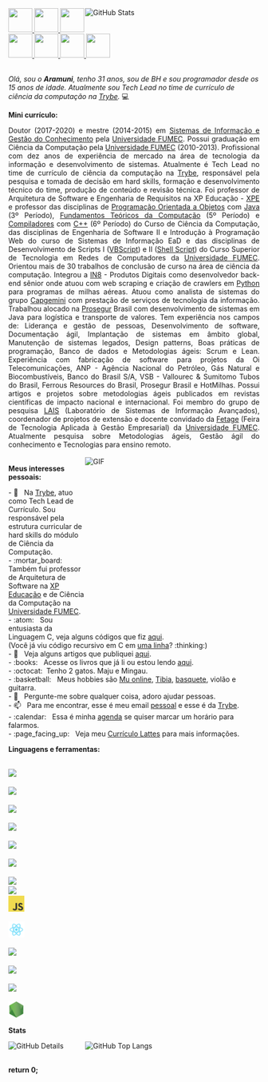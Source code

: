 <div>

<div>
<img align="right" alt="GitHub Stats" width="350px" src="http://github-profile-summary-cards.vercel.app/api/cards/stats?username=joaopauloaramuni&theme=github_dark"/>
</div>

<div>
<a href="https://github.com/joaopauloaramuni">
  <img src="https://cdn-icons-png.flaticon.com/512/25/25231.png" width="48px" height="48px">
</a>
<a href="mailto:joaopauloaramuni@gmail.com">
  <img src="https://cdn-icons-png.flaticon.com/512/95/95627.png" width="48px" height="48px">
</a>
<a href="https://wa.me/5531980402103">
  <img src="https://img.icons8.com/pastel-glyph/2x/whatsapp.png" width="48px" height="48px">
</a>
<a href="https://www.instagram.com/joaopauloaramuni/">
  <img src="https://cdn-icons-png.flaticon.com/512/1384/1384015.png" width="48px" height="48px">
</a> 
<a href="https://www.linkedin.com/in/joaopauloaramuni/">
  <img src="https://cdn-icons-png.flaticon.com/512/61/61109.png" width="48px" height="48px">
</a>
<a href="http://lattes.cnpq.br/1208427665892059">
  <img src="https://i.imgur.com/2iVxee6.png" width="48px" height="48px">
</a>
<a href="https://www.skoob.com.br/perfil/Aramuni">
  <img src="https://cdn.icon-icons.com/icons2/2622/PNG/512/brand_skoob_icon_157802.png" width="48px" height="48px">
</a>
<br />
<br />
</div>

</div>

<i>Olá, sou o <b>Aramuni</b>, tenho 31 anos, sou de BH e sou programador desde os 15 anos de idade. Atualmente sou Tech Lead no time de currículo de ciência da computação na <a href="https://www.betrybe.com/">Trybe</a>.</i> :computer:

<b>Mini currículo:</b>

<div align="justify">
Doutor (2017-2020) e mestre (2014-2015) em <a href="http://ppg.fumec.br/sigc/">Sistemas de Informação e Gestão do Conhecimento</a> pela <a href="http://www.fumec.br/">Universidade FUMEC</a>. Possui graduação em Ciência da Computação pela <a href="http://www.fumec.br/">Universidade FUMEC</a> (2010-2013). Profissional com dez anos de experiência de mercado na área de tecnologia da informação e desenvolvimento de sistemas. Atualmente é Tech Lead no time de currículo de ciência da computação na <a href="https://www.betrybe.com/">Trybe</a>, responsável pela pesquisa e tomada de decisão em hard skills, formação e desenvolvimento técnico do time, produção de conteúdo e revisão técnica. Foi professor de Arquitetura de Software e Engenharia de Requisitos na XP Educação - <a href="https://www.xpeducacao.com.br/">XPE</a> e professor das disciplinas de <a href="https://github.com/joaopauloaramuni/poo">Programação Orientada a Objetos</a> com <a href="https://github.com/joaopauloaramuni/java">Java</a> (3º Período), <a href="https://github.com/joaopauloaramuni/ftc">Fundamentos Teóricos da Computação</a> (5º Período) e <a href="https://github.com/joaopauloaramuni/compiladores">Compiladores</a> com <a href="https://github.com/joaopauloaramuni/cpp">C++</a> (6º Período) do Curso de Ciência da Computação, das disciplinas de Engenharia de Software II e Introdução à Programação Web do curso de Sistemas de Informação EaD e das disciplinas de Desenvolvimento de Scripts I (<a href="https://github.com/joaopauloaramuni/vbscript">VBScript</a>) e II (<a href="https://github.com/joaopauloaramuni/shellscript">Shell Script</a>) do Curso Superior de Tecnologia em Redes de Computadores da <a href="http://www.fumec.br/">Universidade FUMEC</a>. Orientou mais de 30 trabalhos de conclusão de curso na área de ciência da computação. Integrou a <a href="https://in8.com.br/">IN8</a> - Produtos Digitais como desenvolvedor back-end sênior onde atuou com web scraping e criação de crawlers em <a href="https://github.com/joaopauloaramuni/python">Python</a> para programas de milhas aéreas. Atuou como analista de sistemas do grupo <a href="https://www.capgemini.com/br-pt/">Capgemini</a> com prestação de serviços de tecnologia da informação. Trabalhou alocado na <a href="https://www.prosegur.com.br/">Prosegur</a> Brasil com desenvolvimento de sistemas em Java para logística e transporte de valores. Tem experiência nos campos de: Liderança e gestão de pessoas, Desenvolvimento de software, Documentação ágil, Implantação de sistemas em âmbito global, Manutenção de sistemas legados, Design patterns, Boas práticas de programação, Banco de dados e Metodologias ágeis: Scrum e Lean. Experiência com fabricação de software para projetos da Oi Telecomunicações, ANP - Agência Nacional do Petróleo, Gás Natural e Biocombustíveis, Banco do Brasil S/A, VSB - Vallourec & Sumitomo Tubos do Brasil, Ferrous Resources do Brasil, Prosegur Brasil e HotMilhas. Possui artigos e projetos sobre metodologias ágeis publicados em revistas científicas de impacto nacional e internacional. Foi membro do grupo de pesquisa <a href="http://www.fumec.br/lais/index.html">LAIS</a> (Laboratório de Sistemas de Informação Avançados), coordenador de projetos de extensão e docente convidado da <a href="http://www.fumec.br/sites/fetage/">Fetage</a> (Feira de Tecnologia Aplicada à Gestão Empresarial) da <a href="http://www.fumec.br/">Universidade FUMEC</a>. Atualmente pesquisa sobre Metodologias ágeis, Gestão ágil do conhecimento e Tecnologias para ensino remoto.
</div>

<div>
<br />
<div>
 <img align="right" alt="GIF" src="https://miro.medium.com/max/700/1*VMmvImch6VU5pc2VktY1uw.gif" width="350px" height="350px"/>
</div>

<div>

<b>Meus interesses pessoais:</b>

<p>
- 💼 &nbsp; Na <a href="https://www.betrybe.com/">Trybe</a>, atuo como Tech Lead de Currículo. Sou responsável pela estrutura curricular de hard skills do módulo de Ciência da Computação.
<br />
- :mortar_board: &nbsp; Também fui professor de Arquitetura de Software na <a href="https://www.xpeducacao.com.br/">XP Educação</a> e de Ciência da Computação na <a href="http://www.fumec.br/">Universidade FUMEC</a>.
<br />
- :atom: &nbsp; Sou entusiasta da Linguagem C, veja alguns códigos que fiz <a href="https://github.com/joaopauloaramuni/c">aqui</a>.
<br />(Você já viu código recursivo em C em <a href="https://github.com/joaopauloaramuni/c/blob/master/Aramuni.c">uma linha</a>? :thinking:)
<br />
- 📝 &nbsp; Veja alguns artigos que publiquei <a href="https://scholar.google.com.br/citations?user=OARYxSYAAAAJ&hl=pt-BR&oi=ao">aqui</a>.
<br />
- :books: &nbsp; Acesse os livros que já li ou estou lendo <a href="https://www.skoob.com.br/perfil/Aramuni">aqui</a>.
<br />
- :octocat:&nbsp; Tenho 2 gatos. Maju e Mingau.
<br />
- :basketball: &nbsp; Meus hobbies são <a href="https://muonline.webzen.com/pt">Mu online</a>, <a href="https://www.demolidores.com.br/">Tibia</a>, <a href="https://olympico.com.br/esportes/basquete/">basquete</a>, violão e guitarra.
<br />
- 💬 &nbsp; Pergunte-me sobre qualquer coisa, adoro ajudar pessoas.
<br />
- 📫 &nbsp; Para me encontrar, esse é meu email <a href="mailto:joaopauloaramuni@gmail.com">pessoal</a> e esse é da <a href="mailto:joao.aramuni@betrybe.com">Trybe</a>.
<br />
- :calendar: &nbsp; Essa é minha <a href="https://calendly.com/aramuni/30min">agenda</a> se quiser marcar um horário para falarmos.
<br />
- :page_facing_up: &nbsp; Veja meu <a href="http://lattes.cnpq.br/1208427665892059">Currículo Lattes</a> para mais informações.
</p>

</div>

</div>

<div>

<b>Linguagens e ferramentas:</b> 

<code>
<img height="32" src="https://camo.githubusercontent.com/7c9b27101ba491969d016f2f2427c3e066f7bd0b/68747470733a2f2f63646e2e7261776769742e636f6d2f6f64622f6f6666696369616c2d626173682d6c6f676f2f6d61737465722f6173736574732f4c6f676f732f4964656e746974792f504e472f424153485f6c6f676f2d7472616e73706172656e742d62672d636f6c6f722e706e67">
</code>
&nbsp; 
<code>
<img height="32" src="https://cdn3.iconfinder.com/data/icons/logos-and-brands-adobe/512/267_Python-512.png">
</code>
&nbsp; 
<code>
<img height="32" src="https://cdn.iconscout.com/icon/free/png-512/c-programming-569564.png">
</code>
&nbsp; 
<code>
<img height="32" src="https://user-images.githubusercontent.com/42747200/46140125-da084900-c26d-11e8-8ea7-c45ae6306309.png">
</code>
&nbsp; 
<code>
<img height="32" src="https://cdn.icon-icons.com/icons2/2415/PNG/512/java_original_wordmark_logo_icon_146459.png">
</code>
&nbsp; 
<code>
<img height="32" src="https://www.playframework.com/assets/images/logos/3740142a5b6d7e5c73afc223f837c2ed-play_full_color.png">
</code>
&nbsp; 
<code>
<img height="32" src="https://camo.githubusercontent.com/f72f377226de9f17aa8de60aacd287069503c807/68747470733a2f2f63646e2e737667706f726e2e636f6d2f6c6f676f732f68746d6c2d352e737667"></code>
&nbsp; 
<code>
<img height="32" src="https://camo.githubusercontent.com/f68dff6e71f5f47d3cbb727b0112b162b2cf32a1/68747470733a2f2f63646e2e737667706f726e2e636f6d2f6c6f676f732f6373732d332e737667"></code>
&nbsp; 
<code>
<img height="32" src="https://raw.githubusercontent.com/github/explore/80688e429a7d4ef2fca1e82350fe8e3517d3494d/topics/javascript/javascript.png">
</code>
&nbsp; 
<code>
<img height="32" src="https://raw.githubusercontent.com/github/explore/80688e429a7d4ef2fca1e82350fe8e3517d3494d/topics/react/react.png">
</code>
&nbsp; 
<code>
<img height="32" src="https://icons-for-free.com/iconfiles/png/512/development+logo+mysql+icon-1320184807686758112.png">
</code>
&nbsp; 
<code>
<img height="32" src="https://cdn.iconscout.com/icon/free/png-512/postgresql-226047.png">
</code>
&nbsp; 
<code>
<img height="32" src="https://cdn.iconscout.com/icon/free/png-512/mongodb-226029.png">
</code>
&nbsp; 
<code>
<img height="32" src="https://raw.githubusercontent.com/github/explore/80688e429a7d4ef2fca1e82350fe8e3517d3494d/topics/nodejs/nodejs.png">
</code>

</div>

<b>Stats</b> 

<div>
<img align="right" alt="GitHub Top Langs" width="350px" src="https://github-readme-stats.vercel.app/api/top-langs/?username=joaopauloaramuni&layout=compact&show_icons=true&hide_border=true&theme=dark&langs_count=10"/>
<img alt="GitHub Details" width="450px"src="http://github-profile-summary-cards.vercel.app/api/cards/profile-details?username=joaopauloaramuni&theme=github_dark"/>
</div>

<br />

<b>return 0;</b> 
